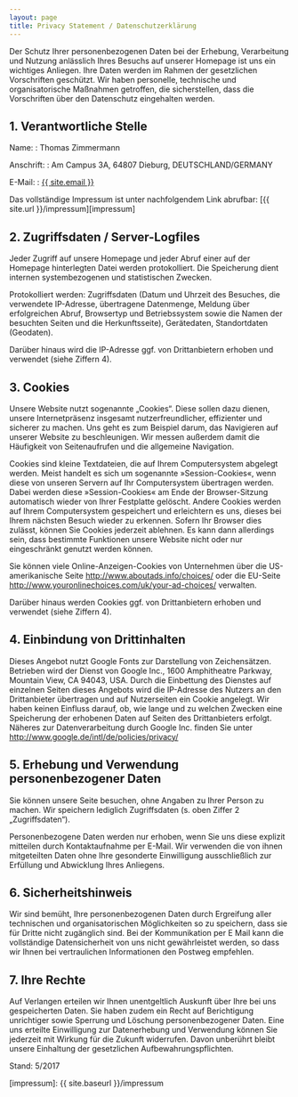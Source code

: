 ```yaml
---
layout: page
title: Privacy Statement / Datenschutzerklärung
---
```


Der Schutz Ihrer personenbezogenen Daten bei der Erhebung, Verarbeitung und
Nutzung anlässlich Ihres Besuchs auf unserer Homepage ist uns ein wichtiges
Anliegen. Ihre Daten werden im Rahmen der gesetzlichen Vorschriften geschützt.
Wir haben personelle, technische und organisatorische Maßnahmen getroffen,
die sicherstellen, dass die Vorschriften über den Datenschutz eingehalten
werden.

## 1. Verantwortliche Stelle

Name:
: Thomas Zimmermann

Anschrift:
: Am Campus 3A, 64807 Dieburg, DEUTSCHLAND/GERMANY

E-Mail:
: <a href="mailto:{{ site.email }}">{{ site.email }}</a>

Das vollständige Impressum ist unter nachfolgendem Link abrufbar: [{{ site.url }}/impressum][impressum]

## 2. Zugriffsdaten / Server-Logfiles

Jeder Zugriff auf unsere Homepage und jeder Abruf einer auf der Homepage
hinterlegten Datei werden protokolliert. Die Speicherung dient internen
systembezogenen und statistischen Zwecken.

Protokolliert werden: Zugriffsdaten (Datum und Uhrzeit des Besuches, die
verwendete IP-Adresse, übertragene Datenmenge, Meldung über erfolgreichen
Abruf, Browsertyp und Betriebssystem sowie die Namen der besuchten Seiten
und die Herkunftsseite), Gerätedaten, Standortdaten (Geodaten).

Darüber hinaus wird die IP-Adresse ggf. von Drittanbietern erhoben und
verwendet (siehe Ziffern 4).

## 3. Cookies

Unsere Website nutzt sogenannte „Cookies“. Diese sollen dazu dienen, unsere
Internetpräsenz insgesamt nutzerfreundlicher, effizienter und sicherer zu machen.
Uns geht es zum Beispiel darum, das Navigieren auf unserer Website zu
beschleunigen. Wir messen außerdem damit die Häufigkeit von Seitenaufrufen und
die allgemeine Navigation.

Cookies sind kleine Textdateien, die auf Ihrem Computersystem abgelegt werden.
Meist handelt es sich um sogenannte »Session-Cookies«, wenn diese von unseren
Servern auf Ihr Computersystem übertragen werden. Dabei werden diese
»Session-Cookies« am Ende der Browser-Sitzung automatisch wieder von Ihrer
Festplatte gelöscht. Andere Cookies werden auf Ihrem Computersystem gespeichert
und erleichtern es uns, dieses bei Ihrem nächsten Besuch wieder zu erkennen.
Sofern Ihr Browser dies zulässt, können Sie Cookies jederzeit ablehnen. Es kann
dann allerdings sein, dass bestimmte Funktionen unsere Website nicht oder nur
eingeschränkt genutzt werden können.

Sie können viele Online-Anzeigen-Cookies von Unternehmen über die
US-amerikanische Seite http://www.aboutads.info/choices/ oder die EU-Seite
http://www.youronlinechoices.com/uk/your-ad-choices/ verwalten.

Darüber hinaus werden Cookies ggf. von Drittanbietern erhoben und verwendet
(siehe Ziffern 4).

## 4. Einbindung von Drittinhalten

Dieses Angebot nutzt Google Fonts zur Darstellung von Zeichensätzen.
Betrieben wird der Dienst von Google Inc., 1600 Amphitheatre Parkway, Mountain
View, CA 94043, USA. Durch die Einbettung des Dienstes auf einzelnen Seiten
dieses Angebots wird die IP-Adresse des Nutzers an den Drittanbieter übertragen
und auf Nutzerseiten ein Cookie angelegt. Wir haben keinen Einfluss darauf, ob,
wie lange und zu welchen Zwecken eine Speicherung der erhobenen Daten auf Seiten
des Drittanbieters erfolgt. Näheres zur Datenverarbeitung durch Google Inc.
finden Sie unter http://www.google.de/intl/de/policies/privacy/

## 5. Erhebung und Verwendung personenbezogener Daten

Sie können unsere Seite besuchen, ohne Angaben zu Ihrer Person zu machen. Wir
speichern lediglich Zugriffsdaten (s. oben Ziffer 2 „Zugriffsdaten“).

Personenbezogene Daten werden nur erhoben, wenn Sie uns diese explizit
mitteilen durch Kontaktaufnahme per E-Mail. Wir verwenden die von ihnen
mitgeteilten Daten ohne Ihre gesonderte Einwilligung ausschließlich zur
Erfüllung und Abwicklung Ihres Anliegens.

## 6. Sicherheitshinweis

Wir sind bemüht, Ihre personenbezogenen Daten durch Ergreifung aller
technischen und organisatorischen Möglichkeiten so zu speichern, dass sie
für Dritte nicht zugänglich sind. Bei der Kommunikation per E Mail kann die
vollständige Datensicherheit von uns nicht gewährleistet werden, so dass wir
Ihnen bei vertraulichen Informationen den Postweg empfehlen.

## 7. Ihre Rechte

Auf Verlangen erteilen wir Ihnen unentgeltlich Auskunft über Ihre bei uns
gespeicherten Daten. Sie haben zudem ein Recht auf Berichtigung unrichtiger
sowie Sperrung und Löschung  personenbezogener Daten. Eine uns erteilte
Einwilligung zur Datenerhebung und Verwendung können Sie jederzeit mit
Wirkung für die Zukunft widerrufen. Davon unberührt bleibt unsere Einhaltung
der gesetzlichen Aufbewahrungspflichten.

Stand: 5/2017

[impressum]:    {{ site.baseurl }}/impressum
